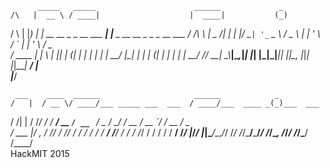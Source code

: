           _____   _____                      ______             _            
    /\   |  __ \ / ____|                    |  ____|           (_)           
   /  \  | |__) | |  __  __ _ _ __ ___   ___| |__   _ __   __ _ _ _ __   ___ 
  / /\ \ |  _  /| | |_ |/ _` | '_ ` _ \ / _ \  __| | '_ \ / _` | | '_ \ / _ \
 / ____ \| | \ \| |__| | (_| | | | | | |  __/ |____| | | | (_| | | | | |  __/
/_/    \_\_|  \_\\_____|\__,_|_| |_| |_|\___|______|_| |_|\__, |_|_| |_|\___|
                                                           __/ |             
                                                          |___/        






     ___    ____  ______                     ______            _          
    /   |  / __ \/ ____/___ _____ ___  ___  / ____/___  ____ _(_)___  ___ 
   / /| | / /_/ / / __/ __ `/ __ `__ \/ _ \/ __/ / __ \/ __ `/ / __ \/ _ \
  / ___ |/ _, _/ /_/ / /_/ / / / / / /  __/ /___/ / / / /_/ / / / / /  __/
 /_/  |_/_/ |_|\____/\__,_/_/ /_/ /_/\___/_____/_/ /_/\__, /_/_/ /_/\___/ 
/____/               
HackMIT 2015
